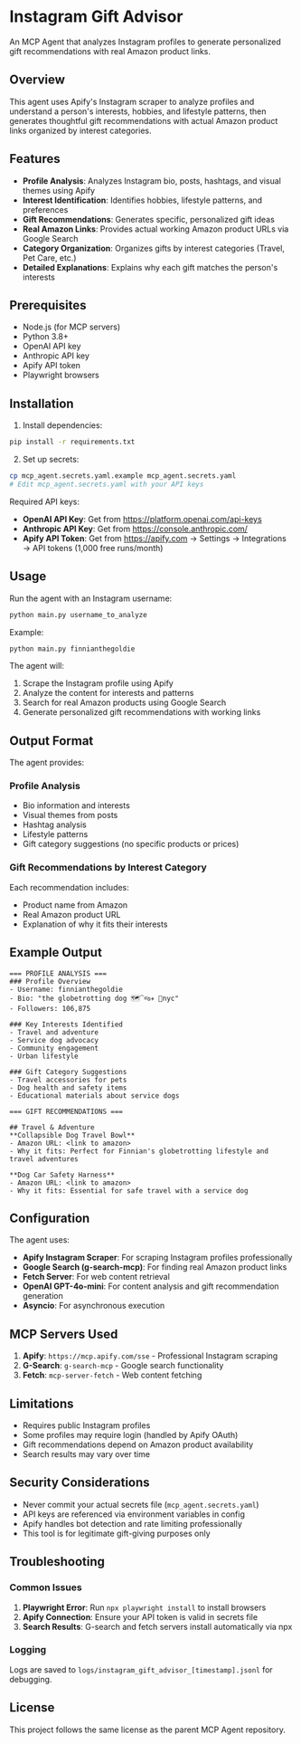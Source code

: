 # Instagram Gift Advisor

An MCP Agent that analyzes Instagram profiles to generate personalized gift recommendations with real Amazon product links.

## Overview

This agent uses Apify's Instagram scraper to analyze profiles and understand a person's interests, hobbies, and lifestyle patterns, then generates thoughtful gift recommendations with actual Amazon product links organized by interest categories.

## Features

- **Profile Analysis**: Analyzes Instagram bio, posts, hashtags, and visual themes using Apify
- **Interest Identification**: Identifies hobbies, lifestyle patterns, and preferences
- **Gift Recommendations**: Generates specific, personalized gift ideas
- **Real Amazon Links**: Provides actual working Amazon product URLs via Google Search
- **Category Organization**: Organizes gifts by interest categories (Travel, Pet Care, etc.)
- **Detailed Explanations**: Explains why each gift matches the person's interests

## Prerequisites

- Node.js (for MCP servers)
- Python 3.8+
- OpenAI API key
- Anthropic API key
- Apify API token
- Playwright browsers

## Installation

1. Install dependencies:

```bash
pip install -r requirements.txt
```

2. Set up secrets:

```bash
cp mcp_agent.secrets.yaml.example mcp_agent.secrets.yaml
# Edit mcp_agent.secrets.yaml with your API keys
```

Required API keys:

- **OpenAI API Key**: Get from https://platform.openai.com/api-keys
- **Anthropic API Key**: Get from https://console.anthropic.com/
- **Apify API Token**: Get from https://apify.com → Settings → Integrations → API tokens (1,000 free runs/month)

## Usage

Run the agent with an Instagram username:

```bash
python main.py username_to_analyze
```

Example:

```bash
python main.py finnianthegoldie
```

The agent will:

1. Scrape the Instagram profile using Apify
2. Analyze the content for interests and patterns
3. Search for real Amazon products using Google Search
4. Generate personalized gift recommendations with working links

## Output Format

The agent provides:

### Profile Analysis

- Bio information and interests
- Visual themes from posts
- Hashtag analysis
- Lifestyle patterns
- Gift category suggestions (no specific products or prices)

### Gift Recommendations by Interest Category

Each recommendation includes:

- Product name from Amazon
- Real Amazon product URL
- Explanation of why it fits their interests

## Example Output

```
=== PROFILE ANALYSIS ===
### Profile Overview
- Username: finnianthegoldie
- Bio: "the globetrotting dog 🗺️⁀જ✈︎ 📍nyc"
- Followers: 106,875

### Key Interests Identified
- Travel and adventure
- Service dog advocacy
- Community engagement
- Urban lifestyle

### Gift Category Suggestions
- Travel accessories for pets
- Dog health and safety items
- Educational materials about service dogs

=== GIFT RECOMMENDATIONS ===

## Travel & Adventure
**Collapsible Dog Travel Bowl**
- Amazon URL: <link to amazon>
- Why it fits: Perfect for Finnian's globetrotting lifestyle and travel adventures

**Dog Car Safety Harness**
- Amazon URL: <link to amazon>
- Why it fits: Essential for safe travel with a service dog
```

## Configuration

The agent uses:

- **Apify Instagram Scraper**: For scraping Instagram profiles professionally
- **Google Search (g-search-mcp)**: For finding real Amazon product links
- **Fetch Server**: For web content retrieval
- **OpenAI GPT-4o-mini**: For content analysis and gift recommendation generation
- **Asyncio**: For asynchronous execution

## MCP Servers Used

1. **Apify**: `https://mcp.apify.com/sse` - Professional Instagram scraping
2. **G-Search**: `g-search-mcp` - Google search functionality
3. **Fetch**: `mcp-server-fetch` - Web content fetching

## Limitations

- Requires public Instagram profiles
- Some profiles may require login (handled by Apify OAuth)
- Gift recommendations depend on Amazon product availability
- Search results may vary over time

## Security Considerations

- Never commit your actual secrets file (`mcp_agent.secrets.yaml`)
- API keys are referenced via environment variables in config
- Apify handles bot detection and rate limiting professionally
- This tool is for legitimate gift-giving purposes only

## Troubleshooting

### Common Issues

1. **Playwright Error**: Run `npx playwright install` to install browsers
2. **Apify Connection**: Ensure your API token is valid in secrets file
3. **Search Results**: G-search and fetch servers install automatically via npx

### Logging

Logs are saved to `logs/instagram_gift_advisor_[timestamp].jsonl` for debugging.

## License

This project follows the same license as the parent MCP Agent repository.
